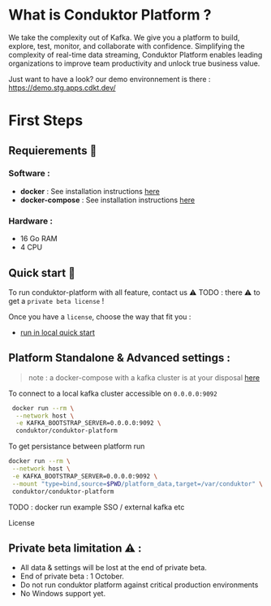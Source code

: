 # What is Conduktor Platform ?

We take the complexity out of Kafka. We give you a platform to build, explore, test, monitor, and collaborate with confidence. 
Simplifying the complexity of real-time data streaming, Conduktor Platform enables leading organizations to improve team productivity and unlock true business value.


Just want to have a look? our demo environnement is there : https://demo.stg.apps.cdkt.dev/


# First Steps 

## Requierements 📑

### Software : 
- **docker** : See installation instructions [here](https://docs.docker.com/engine/install/)
- **docker-compose** : See installation instructions [here](https://docs.docker.com/compose/install/)

### Hardware :
- 16 Go RAM
- 4 CPU


## Quick start 🛫

To run conduktor-platform with all feature, contact us ⚠️ TODO : there ⚠️ to get a `private beta license` !

Once you have a `license`, choose the way that fit you : 
* [run in local quick start](./example-local/README.md)


## Platform Standalone & Advanced settings :  

> note :  a docker-compose with a kafka cluster is at your disposal [here](./kafka/docker-compose.yml)

To connect to a local kafka cluster accessible on `0.0.0.0:9092`
```sh
 docker run --rm \
  --network host \
  -e KAFKA_BOOTSTRAP_SERVER=0.0.0.0:9092 \
  conduktor/conduktor-platform
```

To get persistance between platform run
```sh
docker run --rm \
 --network host \
 -e KAFKA_BOOTSTRAP_SERVER=0.0.0.0:9092 \
 --mount "type=bind,source=$PWD/platform_data,target=/var/conduktor" \
 conduktor/conduktor-platform
```



TODO : 
 docker run example SSO / external kafka etc

 License


## Private beta limitation ⚠️ : 
* All data & settings will be lost at the end of private beta.
* End of private beta : 1 October.
* Do not run conduktor platform against critical production environments
* No Windows support yet.



